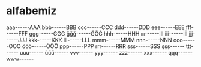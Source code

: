 # alfabemiz
aaa------AAA
bbb------BBB
ccc------CCC
ddd------DDD
eee------EEE
fff------FFF
ggg------GGG
ğğğ------ĞĞĞ
hhh------HHH
ııı------III
iii------İİİ
jjj------JJJ
kkk------KKK
lll------LLL
mmm------MMM
nnn------NNN
ooo------OOO
ööö------ÖÖÖ
ppp------PPP
rrr------RRR
sss------SSS
şşş------
ttt------
uuu------
üüü------
vvv------
yyy------
zzz------
xxx------
qqq------
www------
